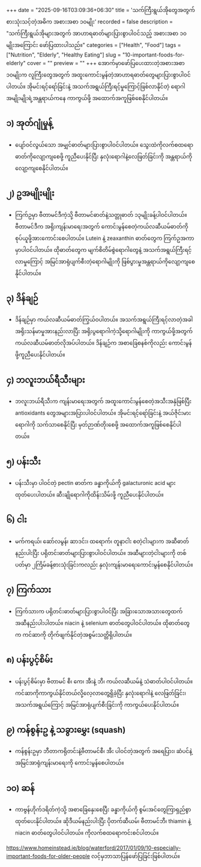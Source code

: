 +++
date = "2025-09-16T03:09:36+06:30"
title = 'သက်ကြီးရွယ်အိုတွေအတွက် စားသုံးသင့်တဲ့အဓိက အစားအစာ ၁၀မျိုး'
recorded = false
description = "သက်ကြီးရွယ်အိုများအတွက် အာဟာရဓာတ်များပြားစွာပါဝင်သည့် အစားအစာ ၁၀ မျိုးအကြောင်း ဖော်ပြထားပါသည်။"
categories = ["Health", "Food"]
tags = ["Nutrition", "Elderly", "Healthy Eating"]
slug = "10-important-foods-for-elderly"
cover = ""
preview = ""
+++
အောက်မှာဖော်ပြပေးထားတဲ့အစားအစာ ၁၀မျိုးက လူကြီးတွေအတွက် အထူးကောင်းမွန်တဲ့အာဟာရဓာတ်တွေများပြားစွာပါဝင်ပါတယ်။ အိုမင်းရင့်ရော်ခြင်းနဲ့ အသက်အရွယ်ကြီးရင့်မှုကြောင့်ဖြစ်လာနိုင်တဲ့ ရောဂါအမျိုးမျိုးရဲ့အန္တရာယ်ကနေ ကာကွယ်ဖို့ အထောက်အကူဖြစ်စေနိုင်ပါတယ်။

## ၁) အုတ်ဂျုံမှုန့်
- ပျော်ဝင်လွယ်သော အမျှင်ဓာတ်များပြားစွာပါဝင်ပါတယ်။ သွေးထဲကိုလက်စထရောဓာတ်ကိုလျော့ကျစေဖို့ ကူညီပေးနိုင်ပြီး နှလုံးရောဂါနဲ့လေဖြတ်ခြင်းကို အန္တရာယ်ကို လျော့ကျစေနိုင်ပါတယ်။

## ၂) ဥအမျိုးမျိုး
- ကြက်ဥမှာ ဗီတာမင်ဒီကဲ့သို့ ဗီတာမင်ဓာတ်နဲ့သတ္တုဓာတ် ၁၃မျိုးခန့်ပါဝင်ပါတယ်။ ဗီတာမင်ဒီက အရိုးကျန်းမာရေးအတွက် ကောင်းမွန်စေတဲ့ကယ်လဆီယမ်ဓာတ်ကို စုပ်ယူဖို့အားကောင်းစေပါတယ်။ Lutein နဲ့ zeaxanthin ဓာတ်တွေက ကြက်ဥအကာမှာပါဝင်ပါတယ်။ ထိုဓာတ်တွေက မျက်စိတိမ်စွဲရောဂါတွေနဲ့ အသက်အရွယ်ကြီးရင့်လာမှုကြောင့် အမြင်အာရုံပျက်စီးတဲ့ရောဂါမျိုးကို ဖြစ်ပွားမှုအန္တရာယ်ကိုလျော့ကျစေနိုင်ပါတယ်။

## ၃) ဒိန်ချဉ်
- ဒိန်ချဉ်မှာ ကယ်လဆီယမ်ဓာတ်ကြွယ်ဝပါတယ်။ အသက်အရွယ်ကြီးရင့်လာတဲ့အခါ အရိုးသန်မာမှုအားနည်းလာပြီး အရိုးပွရောဂါကဲ့သို့ရောဂါမျိုးကို ကာကွယ်ဖို့အတွက် ကယ်လဆီယမ်ဓာတ်လိုအပ်ပါတယ်။ ဒိန်ချဉ်က အစာခြေစနစ်ကိုလည်း ကောင်းမွန်ဖို့ကူညီပေးနိုင်ပါတယ်။

## ၄) ဘလူးဘယ်ရီသီးများ
- ဘလူးဘယ်ရီသီးက ကျန်းမာရေးအတွက် အထူးကောင်းမွန်စေတဲ့အသီးအနှံဖြစ်ပြီး antioxidants တွေအများအပြားပါဝင်ပါတယ်။ အိုမင်းရင့်ရော်ခြင်းနဲ့ အယ်ဇိုင်းမားရောဂါကို သက်သာစေနိုင်ပြီး မှတ်ဉာဏ်တိုးစေဖို့ အထောက်အကူဖြစ်စေနိုင်ပါတယ်။

## ၅) ပန်းသီး
- ပန်းသီးမှာ ပါဝင်တဲ့ pectin ဓာတ်က ခန္ဓာကိုယ်ကို galacturonic acid များထုတ်ပေးပါတယ်။ ဆီးချိုရောဂါကိုထိန်းသိမ်းဖို့ ကူညီပေးနိုင်ပါတယ်။

## ၆) ငါး
- မက်ကရယ်၊ ဆော်လမွန်၊ ဆာဒင်း၊ ထရောက်၊ တူနာငါး စတဲ့ငါးများက အဆီဓာတ်နည်းပါးပြီး ပရိုတင်းဓာတ်များပြားစွာပါဝင်ပါတယ်။ အဆီများတဲ့ငါးများကို တစ်ပတ်မှာ ၂ကြိမ်ခန့်စားသုံးခြင်းကလည်း နှလုံးကျန်းမာရေးကောင်းမွန်စေနိုင်ပါတယ်။

## ၇) ကြက်သား
- ကြက်သားက ပရိုတင်းဓာတ်များပြားစွာပါဝင်ပြီး အခြားသောအသားတွေထက် အဆီနည်းပါးပါတယ်။ niacin နဲ့ selenium ဓာတ်တွေပါဝင်ပါတယ်။ ထိုဓာတ်တွေက ကင်ဆာကို တိုက်ဖျက်နိုင်တဲ့အစွမ်းသတ္တိရှိပါတယ်။

## ၈) ပန်းပွင့်စိမ်း
- ပန်းပွင့်စိမ်းမှာ ဗီတာမင် စီ၊ ကေ၊ အီးနဲ့ ဘီ၊ ကယ်လဆီယမ်နဲ့ သံဓာတ်ပါဝင်ပါတယ်။ ကင်ဆာကိုကာကွယ်နိုင်တယ်လို့လေ့လာတွေ့ရှိခဲ့ပြီး နှလုံးရောဂါနဲ့ လေဖြတ်ခြင်း၊ အသက်အရွယ်ကြောင့် အမြင်အာရုံပျက်စီးခြင်းကို ကာကွယ်ပေးနိုင်ပါတယ်။

## ၉) ကန်စွန်းဥ နဲ့ သခွားမွှေး (squash)
- ကန်စွန်းဥမှာ ဘီတာကရိုတင်းနဲ့ဗီတာမင်စီ၊ အီး ပါဝင်တဲ့အတွက် အရေပြား၊ ဆံပင်နဲ့ အမြင်အာရုံကျန်းမာရေးကို ကောင်းမွန်စေပါတယ်။

## ၁၀) ဆန်
- ကာဗွန်ဟိုက်ဒရိတ်ကဲ့သို့ အစာခြေနှေးစေပြီး ခန္ဓာကိုယ်ကို စွမ်းအင်တွေကြာရှည်စွာထုတ်ပေးနိုင်ပါတယ်။ ဆိုဒီယမ်နည်းပါးပြီး ပိုတက်ဆီယမ်၊ ဗီတာမင်ဘီ၊ thiamin နဲ့ niacin ဓာတ်တွေပါဝင်ပါတယ်။ ကိုလက်စထရောကင်းစင်ပါတယ်။

https://www.homeinstead.ie/blog/waterford/2017/01/09/10-especially-important-foods-for-older-people လင့်မှဘာသာပြန်ဖော်ပြခြင်းဖြစ်ပါတယ်။